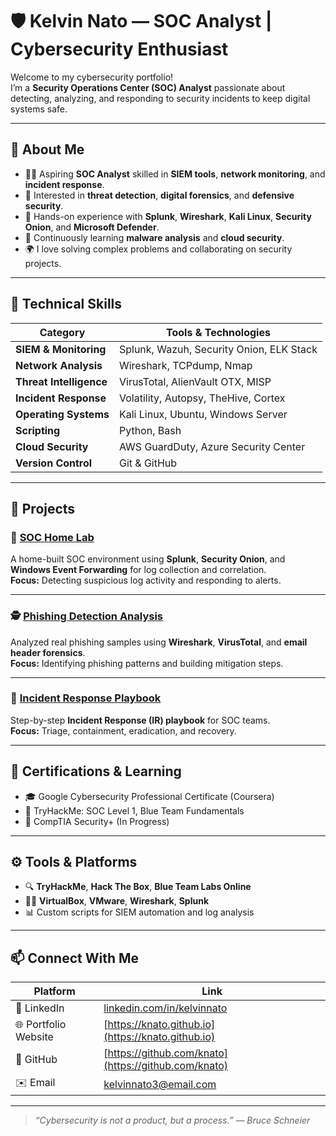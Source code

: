 # 🛡️ Kelvin Nato — SOC Analyst | Cybersecurity Enthusiast

Welcome to my cybersecurity portfolio!  
I’m a **Security Operations Center (SOC) Analyst** passionate about detecting, analyzing, and responding to security incidents to keep digital systems safe.

---

## 🧩 About Me

- 👨‍💻 Aspiring **SOC Analyst** skilled in **SIEM tools**, **network monitoring**, and **incident response**.  
- 🎯 Interested in **threat detection**, **digital forensics**, and **defensive security**.  
- 🔐 Hands-on experience with **Splunk**, **Wireshark**, **Kali Linux**, **Security Onion**, and **Microsoft Defender**.  
- 🌱 Continuously learning **malware analysis** and **cloud security**.  
- 🌍 I love solving complex problems and collaborating on security projects.

---

## 🧠 Technical Skills

| Category | Tools & Technologies |
|-----------|----------------------|
| **SIEM & Monitoring** | Splunk, Wazuh, Security Onion, ELK Stack |
| **Network Analysis** | Wireshark, TCPdump, Nmap |
| **Threat Intelligence** | VirusTotal, AlienVault OTX, MISP |
| **Incident Response** | Volatility, Autopsy, TheHive, Cortex |
| **Operating Systems** | Kali Linux, Ubuntu, Windows Server |
| **Scripting** | Python, Bash |
| **Cloud Security** | AWS GuardDuty, Azure Security Center |
| **Version Control** | Git & GitHub |

---

## 🔬 Projects

### 🧠 [SOC Home Lab](https://github.com/knato/soc-homelab)
A home-built SOC environment using **Splunk**, **Security Onion**, and **Windows Event Forwarding** for log collection and correlation.  
**Focus:** Detecting suspicious log activity and responding to alerts.

---

### 🕵️ [Phishing Detection Analysis](https://github.com/knato/phishing-analysis)
Analyzed real phishing samples using **Wireshark**, **VirusTotal**, and **email header forensics**.  
**Focus:** Identifying phishing patterns and building mitigation steps.

---

### 🧰 [Incident Response Playbook](https://github.com/knato/ir-playbook)
Step-by-step **Incident Response (IR) playbook** for SOC teams.  
**Focus:** Triage, containment, eradication, and recovery.

---

## 📜 Certifications & Learning

- 🎓 Google Cybersecurity Professional Certificate (Coursera)  
- 🧩 TryHackMe: SOC Level 1, Blue Team Fundamentals  
- 🧠 CompTIA Security+ (In Progress)

---

## ⚙️ Tools & Platforms

- 🔍 **TryHackMe**, **Hack The Box**, **Blue Team Labs Online**  
- 🧑‍💻 **VirtualBox**, **VMware**, **Wireshark**, **Splunk**  
- 📊 Custom scripts for SIEM automation and log analysis

---

## 📫 Connect With Me

| Platform | Link |
|-----------|------|
| 💼 LinkedIn | [linkedin.com/in/kelvinnato](https://linkedin.com/in/kelvinnato) |
| 🌐 Portfolio Website | [https://knato.github.io](https://knato.github.io) |
| 🐙 GitHub | [https://github.com/knato](https://github.com/knato) |
| ✉️ Email | [kelvinnato3@email.com](mailto:kelvin.nato@outlook.com) |

---

> _“Cybersecurity is not a product, but a process.” — Bruce Schneier_

